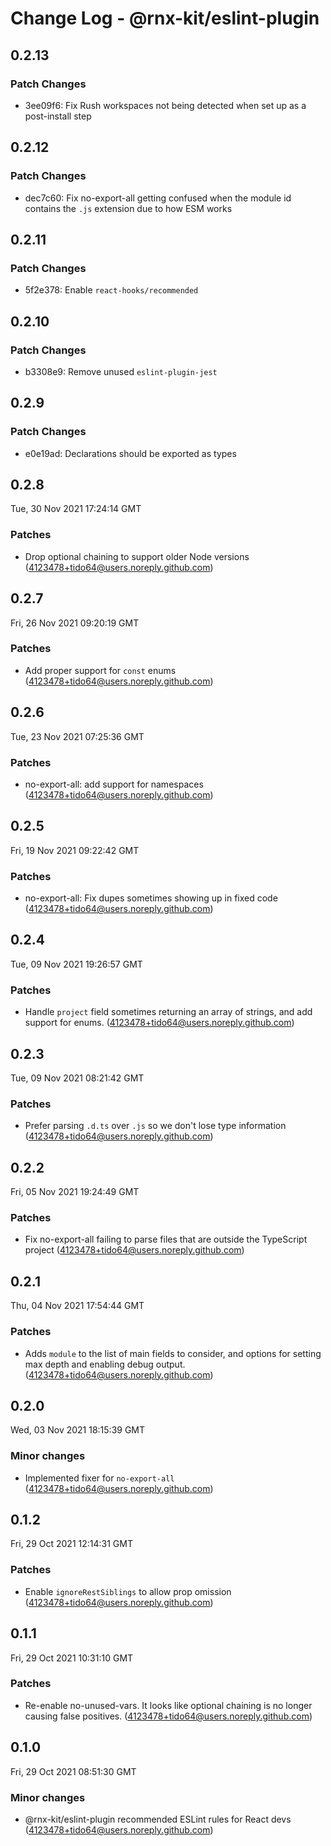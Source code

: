 # Change Log - @rnx-kit/eslint-plugin

## 0.2.13

### Patch Changes

- 3ee09f6: Fix Rush workspaces not being detected when set up as a post-install step

## 0.2.12

### Patch Changes

- dec7c60: Fix no-export-all getting confused when the module id contains the `.js` extension due to how ESM works

## 0.2.11

### Patch Changes

- 5f2e378: Enable `react-hooks/recommended`

## 0.2.10

### Patch Changes

- b3308e9: Remove unused `eslint-plugin-jest`

## 0.2.9

### Patch Changes

- e0e19ad: Declarations should be exported as types

## 0.2.8

Tue, 30 Nov 2021 17:24:14 GMT

### Patches

- Drop optional chaining to support older Node versions (4123478+tido64@users.noreply.github.com)

## 0.2.7

Fri, 26 Nov 2021 09:20:19 GMT

### Patches

- Add proper support for `const` enums (4123478+tido64@users.noreply.github.com)

## 0.2.6

Tue, 23 Nov 2021 07:25:36 GMT

### Patches

- no-export-all: add support for namespaces (4123478+tido64@users.noreply.github.com)

## 0.2.5

Fri, 19 Nov 2021 09:22:42 GMT

### Patches

- no-export-all: Fix dupes sometimes showing up in fixed code (4123478+tido64@users.noreply.github.com)

## 0.2.4

Tue, 09 Nov 2021 19:26:57 GMT

### Patches

- Handle `project` field sometimes returning an array of strings, and add support for enums. (4123478+tido64@users.noreply.github.com)

## 0.2.3

Tue, 09 Nov 2021 08:21:42 GMT

### Patches

- Prefer parsing `.d.ts` over `.js` so we don't lose type information (4123478+tido64@users.noreply.github.com)

## 0.2.2

Fri, 05 Nov 2021 19:24:49 GMT

### Patches

- Fix no-export-all failing to parse files that are outside the TypeScript project (4123478+tido64@users.noreply.github.com)

## 0.2.1

Thu, 04 Nov 2021 17:54:44 GMT

### Patches

- Adds `module` to the list of main fields to consider, and options for setting max depth and enabling debug output. (4123478+tido64@users.noreply.github.com)

## 0.2.0

Wed, 03 Nov 2021 18:15:39 GMT

### Minor changes

- Implemented fixer for `no-export-all` (4123478+tido64@users.noreply.github.com)

## 0.1.2

Fri, 29 Oct 2021 12:14:31 GMT

### Patches

- Enable `ignoreRestSiblings` to allow prop omission (4123478+tido64@users.noreply.github.com)

## 0.1.1

Fri, 29 Oct 2021 10:31:10 GMT

### Patches

- Re-enable no-unused-vars. It looks like optional chaining is no longer causing false positives. (4123478+tido64@users.noreply.github.com)

## 0.1.0

Fri, 29 Oct 2021 08:51:30 GMT

### Minor changes

- @rnx-kit/eslint-plugin recommended ESLint rules for React devs (4123478+tido64@users.noreply.github.com)
